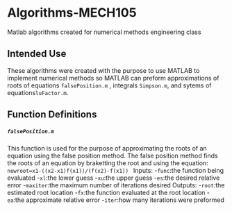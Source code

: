 # Algorithms-MECH105
Matlab algorithms created for numerical methods engineering class
## Intended Use
These algorithms were created with the purpose to use MATLAB to implement numerical methods so MATLAB can preform approximations of roots of equations `falsePosition.m` , integrals `Simpson.m`, and sytems of equations`luFactor.m`. 
## Function Definitions
##### `falsePosition.m`
This function is used for the purpose of approximating the roots of an equation using the false position method. The false position method finds the roots of an equation by braketting the root and using the equation: 
`newroot=x1-((x2-x1)f(x1))/(f(x2)-f(x1)) `
Inputs:
  -`func`:the function being evaluated 
  -`xl`:the lower guess
  -`xu`:the upper guess
  -`es`:the desired relative error
  -`maxiter`:the maximum number of iterations desired 
Outputs:
  -`root`:the estimated root location
  -`fx`:the function evaluated at the root location
  -`ea`:the approximate relative error
  -`iter`:how many iterations were preformed
  
